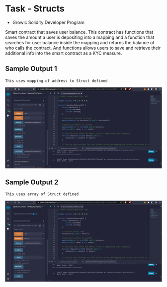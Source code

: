 # Task - Structs

- Growic Solidity Developer Program

Smart contract that saves user balance.
This contract has functions that saves the amount a user is depositing into a mapping and a function that searches for user balance inside the mapping and returns the balance of who calls the contract.
And functions allows users to save and retrieve their additional info into the smart contract as a KYC measure.

## Sample Output 1

```SaveUserBalanceKYC.sol
This uses mapping of address to Struct defined

```

![SaveUserBalanceKYC.sol](./output1.png)

## Sample Output 2

```SaveUserBalanceKYC2.sol
This uses array of Struct defined

```

![SaveUserBalanceKYC2.sol](./output2.png)
